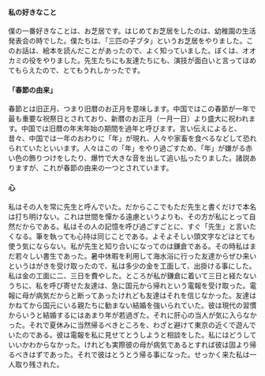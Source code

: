 #### **私の好きなこと**

僕の一番好きなことは、お芝居です。はじめてお芝居をしたのは、幼稚園の生活発表会の時でした。僕たちは、「三匹の子ブタ」というお芝居をやりました。このお話は、絵本を読んだことがあったので、よく知っていました。ぼくは、オオカミの役をやりました。先生たちにも友達たちにも、演技が面白いと言ってほめてもらえたので、とてもうれしかったです。

#### **「春節の由来」**

春節とは旧正月、つまり旧暦のお正月を意味します。中国ではこの春節が一年で最も重要な祝祭日とされており、新暦のお正月（一月一日）より盛大に祝われます。中国では旧暦の年末年始の期間を過年と呼びます。言い伝えによると、昔々、中国では一年のおわりに「年」が現れ、人々や家畜を食べるなどして恐れられていたといいます。人々はこの「年」をやり過ごすため、「年」が嫌がる赤い色の飾りつけをしたり、爆竹で大きな音を出して追い払ったりました。諸説ありますが、これが春節の由来の一つとされています。

#### **心**

私はその人を常に先生と呼んでいた。だからここでもただ先生と書くだけで本名は打ち明けない。これは世間を憚かる遠慮というよりも、その方が私にとって自然だからである。私はその人の記憶を呼び過ごすごとに、すぐ「先生」と言いたくなる。筆を執っても心持は同じことである。よそよそしい頭文字などはとても使う気にならない。私が先生と知り合いになってのは鎌倉である。その時私はまだ若々しい書生であった。暑中休暇を利用して海水浴に行った友達からぜひ来いというはがきを受け取ったので、私は多少の金を工面して、出掛ける事にした。私は金の工面に二、三日を費やした。ところが私が鎌倉に着いて三日と経たないうちに、私を呼び寄せた友達は、急に国元から帰れという電報を受け取った。電報に母が病気だからと断ってあったけれども友達はそれを信じなかった。友達はかねてから国元にいる親たちに勧まない結婚を強いられていた。彼は現代の習慣からいうと結婚するにはあまり年が若過ぎた。それに肝心の当人が気に入らなかった。それで夏休みに当然帰るべきところを、わざと避けて東京の近くで遊んでいたのである。彼は電報を私に見せてとうしようと相談をした。私にはどうしていいかわからなかった。けれども実際彼の母が病気であるとすれば彼は固より帰るべきはずであった。それで彼はとうとう帰る事になった。せっかく来た私は一人取り残された。

